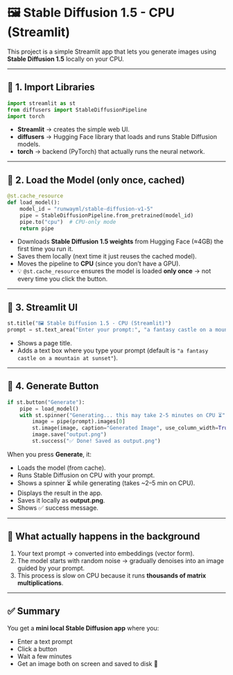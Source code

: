 # 🖼️ Stable Diffusion 1.5 - CPU (Streamlit)

This project is a simple Streamlit app that lets you generate images using **Stable Diffusion 1.5** locally on your CPU.

---

## 🔹 1. Import Libraries

```python
import streamlit as st
from diffusers import StableDiffusionPipeline
import torch
```

- **Streamlit** → creates the simple web UI.  
- **diffusers** → Hugging Face library that loads and runs Stable Diffusion models.  
- **torch** → backend (PyTorch) that actually runs the neural network.  

---

## 🔹 2. Load the Model (only once, cached)

```python
@st.cache_resource
def load_model():
    model_id = "runwayml/stable-diffusion-v1-5"
    pipe = StableDiffusionPipeline.from_pretrained(model_id)
    pipe.to("cpu")  # CPU-only mode
    return pipe
```

- Downloads **Stable Diffusion 1.5 weights** from Hugging Face (≈4GB) the first time you run it.  
- Saves them locally (next time it just reuses the cached model).  
- Moves the pipeline to **CPU** (since you don’t have a GPU).  
- 💡 `@st.cache_resource` ensures the model is loaded **only once** → not every time you click the button.  

---

## 🔹 3. Streamlit UI

```python
st.title("🖼️ Stable Diffusion 1.5 - CPU (Streamlit)")
prompt = st.text_area("Enter your prompt:", "a fantasy castle on a mountain at sunset")
```

- Shows a page title.  
- Adds a text box where you type your prompt (default is `"a fantasy castle on a mountain at sunset"`).  

---

## 🔹 4. Generate Button

```python
if st.button("Generate"):
    pipe = load_model()
    with st.spinner("Generating... this may take 2-5 minutes on CPU ⏳"):
        image = pipe(prompt).images[0]
        st.image(image, caption="Generated Image", use_column_width=True)
        image.save("output.png")
        st.success("✅ Done! Saved as output.png")
```

When you press **Generate**, it:  
- Loads the model (from cache).  
- Runs Stable Diffusion on CPU with your prompt.  
- Shows a spinner ⏳ while generating (takes ~2–5 min on CPU).  
- Displays the result in the app.  
- Saves it locally as **output.png**.  
- Shows ✅ success message.  

---

## 🔹 What actually happens in the background

1. Your text prompt → converted into embeddings (vector form).  
2. The model starts with random noise → gradually denoises into an image guided by your prompt.  
3. This process is slow on CPU because it runs **thousands of matrix multiplications**.  

---

## ✅ Summary

You get a **mini local Stable Diffusion app** where you:  
- Enter a text prompt  
- Click a button  
- Wait a few minutes  
- Get an image both on screen and saved to disk 🎉  
